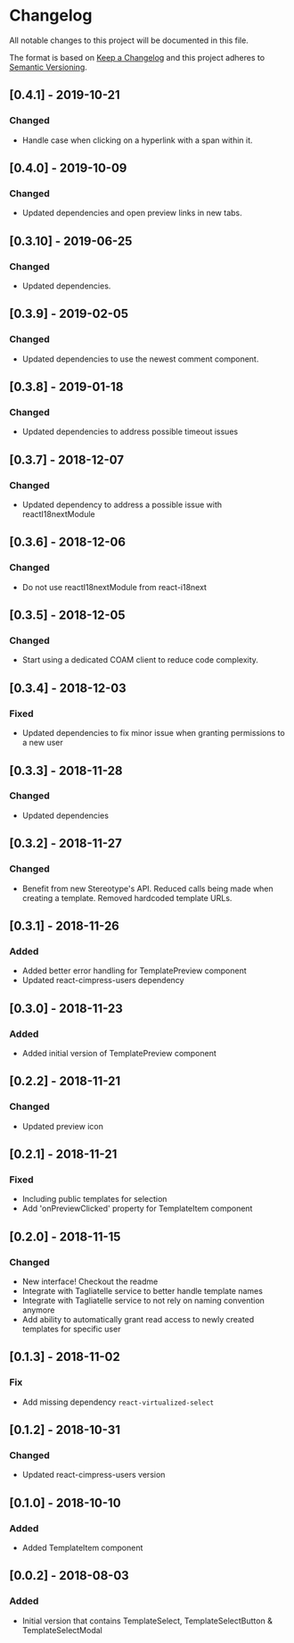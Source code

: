 # Changelog
All notable changes to this project will be documented in this file.

The format is based on [Keep a Changelog](http://keepachangelog.com/en/1.0.0/)
and this project adheres to [Semantic Versioning](http://semver.org/spec/v2.0.0.html).

## [0.4.1] - 2019-10-21
### Changed
- Handle case when clicking on a hyperlink with a span within it.

## [0.4.0] - 2019-10-09
### Changed
- Updated dependencies and open preview links in new tabs.

## [0.3.10] - 2019-06-25
### Changed
- Updated dependencies.

## [0.3.9] - 2019-02-05
### Changed
- Updated dependencies to use the newest comment component.

## [0.3.8] - 2019-01-18
### Changed
- Updated dependencies to address possible timeout issues

## [0.3.7] - 2018-12-07
### Changed
- Updated dependency to address a possible issue with reactI18nextModule

## [0.3.6] - 2018-12-06
### Changed
- Do not use reactI18nextModule from react-i18next 

## [0.3.5] - 2018-12-05
### Changed
- Start using a dedicated COAM client to reduce code complexity.

## [0.3.4] - 2018-12-03
### Fixed
- Updated dependencies to fix minor issue when granting permissions to a new user

## [0.3.3] - 2018-11-28
### Changed
- Updated dependencies

## [0.3.2] - 2018-11-27
### Changed
- Benefit from new Stereotype's API. Reduced calls being made when creating a template. Removed hardcoded template URLs.

## [0.3.1] - 2018-11-26
### Added
- Added better error handling for TemplatePreview component
- Updated react-cimpress-users dependency

## [0.3.0] - 2018-11-23
### Added
- Added initial version of TemplatePreview component

## [0.2.2] - 2018-11-21
### Changed
- Updated preview icon

## [0.2.1] - 2018-11-21
### Fixed
- Including public templates for selection
- Add 'onPreviewClicked' property for TemplateItem component

## [0.2.0] - 2018-11-15
### Changed
- New interface! Checkout the readme
- Integrate with Tagliatelle service to better handle template names
- Integrate with Tagliatelle service to not rely on naming convention anymore
- Add ability to automatically grant read access to newly created templates for specific user

## [0.1.3] - 2018-11-02
### Fix
- Add missing dependency `react-virtualized-select`

## [0.1.2] - 2018-10-31
### Changed
- Updated react-cimpress-users version

## [0.1.0] - 2018-10-10
### Added
- Added TemplateItem component

## [0.0.2] - 2018-08-03
### Added
- Initial version that contains TemplateSelect, TemplateSelectButton & TemplateSelectModal 
